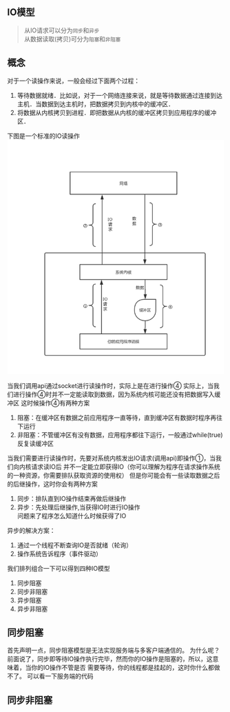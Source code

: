 ## IO模型
> 从IO请求可以分为`同步`和`异步`   
> 从数据读取(拷贝)可分为`阻塞`和`非阻塞`  
 
 ## 概念
对于一个读操作来说，一般会经过下面两个过程：  
1. 等待数据就绪．比如说，对于一个网络连接来说，就是等待数据通过连接到达主机．当数据到达主机时，把数据拷贝到内核中的缓冲区．
2. 将数据从内核拷贝到进程．即把数据从内核的缓冲区拷贝到应用程序的缓冲区．    

下图是一个标准的IO读操作
![IO读操作](io.png)


当我们调用api通过socket进行读操作时，实际上是在进行操作④
实际上，当我们进行操作④时并不一定能读取到数据，因为系统内核可能还没有把数据写入缓冲区
这时候操作④有两种方案  
1. 阻塞：在缓冲区有数据之前应用程序一直等待，直到缓冲区有数据时程序再往下运行
2. 非阻塞：不管缓冲区有没有数据，应用程序都往下运行，一般通过while(true)反复读缓冲区

当我们需要进行读操作时，先要对系统内核发出IO请求(调用api)即操作①，当我们向内核请求读IO后
并不一定能立即获得IO（你可以理解为程序在请求操作系统的一种资源，你需要排队获取资源的使用权）
但是你可能会有一些读取数据之后的后继操作，这时你会有两种方案  
1. 同步：排队直到IO操作结束再做后继操作    
2. 异步：先处理后继操作,当获得IO时进行IO操作  
问题来了程序怎么知道什么时候获得了IO

异步的解决方案：
1. 通过一个线程不断查询IO是否就绪（轮询）  
2. 操作系统告诉程序（事件驱动）

我们排列组合一下可以得到四种IO模型  
1. 同步阻塞
2. 同步非阻塞
3. 异步阻塞
4. 异步非阻塞  


## 同步阻塞  
首先声明一点，同步阻塞模型是无法实现服务端与多客户端通信的。
为什么呢？
前面说了，同步即等待IO操作执行完毕，然而你的IO操作是阻塞的，所以，这意味着，当你的IO操作不管是否
需要等待，你的线程都是挂起的，这时你什么都做不了。
可以看一下服务端的代码

## 同步非阻塞  
> 


